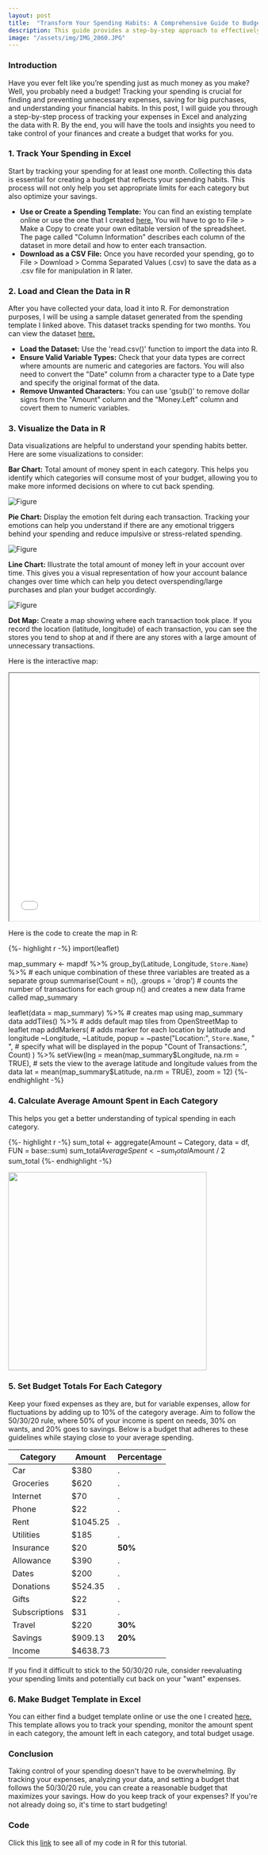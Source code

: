 ```yaml
---
layout: post
title:  "Transform Your Spending Habits: A Comprehensive Guide to Budgeting with Data"
description: This guide provides a step-by-step approach to effectively track, analyze, and budget your spending data using Excel and R, allowing you take control of your finances.
image: "/assets/img/IMG_2060.JPG"
--- 
```


### Introduction

Have you ever felt like you’re spending just as much money as you make? Well, you probably need a budget! Tracking your spending is crucial for finding and preventing unnecessary expenses, saving for big purchases, and understanding your financial habits. In this post, I will guide you through a step-by-step process of tracking your expenses in Excel and analyzing the data with R. By the end, you will have the tools and insights you need to take control of your finances and create a budget that works for you.

### 1. Track Your Spending in Excel

Start by tracking your spending for at least one month. Collecting this data is essential for creating a budget that reflects your spending habits. This process will not only help you set appropriate limits for each category but also optimize your savings. 

- **Use or Create a Spending Template:** You can find an existing template online or use the one that I created [here.](https://docs.google.com/spreadsheets/d/1nRmzAKheHjwCHECwYgvZ-jERzIlEdcgLmrolszi9r6k/edit?usp=sharing) You will have to go to File > Make a Copy to create your own editable version of the spreadsheet. The page called "Column Information" describes each column of the dataset in more detail and how to enter each transaction.
- **Download as a CSV File:** Once you have recorded your spending, go to File > Download > Comma Separated Values (.csv) to save the data as a .csv file for manipulation in R later.

### 2. Load and Clean the Data in R

After you have collected your data, load it into R. For demonstration purposes, I will be using a sample dataset generated from the spending template I linked above. This dataset tracks spending for two months. You can view the dataset [here.](https://docs.google.com/spreadsheets/d/1N8JQ8nMcRQux7SRm3fgfkLBKPJEKhRZ7ETop2XEZ2qo/edit?usp=sharing)

- **Load the Dataset:** Use the 'read.csv()' function to import the data into R.
- **Ensure Valid Variable Types:** Check that your data types are correct where amounts are numeric and categories are factors. You will also need to convert the "Date" column from a character type to a Date type and specify the original format of the data.
- **Remove Unwanted Characters:** You can use 'gsub()' to remove dollar signs from the "Amount" column and the "Money.Left" column and covert them to numeric variables.

### 3. Visualize the Data in R

Data visualizations are helpful to understand your spending habits better. Here are some visualizations to consider:

**Bar Chart:** Total amount of money spent in each category. This helps you identify which categories will consume most of your budget, allowing you to make more informed decisions on where to cut back spending.

![Figure]({{site.url}}/{{site.baseurl}}/assets/img/barchart.png)

**Pie Chart:** Display the emotion felt during each transaction. Tracking your emotions can help you understand if there are any emotional triggers behind your spending and reduce impulsive or stress-related spending.

![Figure]({{site.url}}/{{site.baseurl}}/assets/img/piechart.png)

**Line Chart:** Illustrate the total amount of money left in your account over time. This gives you a visual representation of how your account balance changes over time which can help you detect overspending/large purchases and plan your budget accordingly.

![Figure]({{site.url}}/{{site.baseurl}}/assets/img/linechart.png)

**Dot Map:** Create a map showing where each transaction took place. If you record the location (latitude, longitude) of each transaction, you can see the stores you tend to shop at and if there are any stores with a large amount of unnecessary transactions.

Here is the interactive map:

<iframe
  src="{{site.url}}/{{site.baseurl}}/assets/img/DotMap/DotMap.html"
  style="width:100%; height:500px;"
></iframe>

Here is the code to create the map in R:

{%- highlight r -%}
import(leaflet)

map_summary <- mapdf %>%
  group_by(Latitude, Longitude, `Store.Name`) %>% # each unique combination of these three variables are treated as a separate group
  summarise(Count = n(), .groups = 'drop') # counts the number of transactions for each group n() and creates a new data frame called map_summary
 
leaflet(data = map_summary) %>% # creates map using map_summary data
  addTiles() %>% # adds default map tiles from OpenStreetMap to leaflet map
  addMarkers( # adds marker for each location by latitude and longitude
    ~Longitude, ~Latitude,
    popup = ~paste("Location:", `Store.Name`, "<br>", # specify what will be displayed in the popup
                   "Count of Transactions:", Count)
  ) %>%
  setView(lng = mean(map_summary$Longitude, na.rm = TRUE), # sets the view to the average latitude and longitude values from the data
          lat = mean(map_summary$Latitude, na.rm = TRUE), 
          zoom = 12)
{%- endhighlight -%}

### 4. Calculate Average Amount Spent in Each Category

This helps you get a better understanding of typical spending in each category.

{%- highlight r -%}
sum_total <- aggregate(Amount ~ Category, data = df, FUN = base::sum)
sum_total$AverageSpent <- sum_total$Amount / 2
sum_total
{%- endhighlight -%}

<img src="{{site.url}}/{{site.baseurl}}/assets/img/avg.png" alt="" style="width:400px;"/>

### 5. Set Budget Totals For Each Category

Keep your fixed expenses as they are, but for variable expenses, allow for fluctuations by adding up to 10% of the category average. Aim to follow the 50/30/20 rule, where 50% of your income is spent on needs, 30% on wants, and 20% goes to savings. Below is a budget that adheres to these guidelines while staying close to your average spending.

| Category      | Amount      | Percentage  |
|---------------|-------------|-------------|
| Car           | $380        | .           |
| Groceries     | $620        | .           |
| Internet      | $70         | .           |
| Phone         | $22         | .           |
| Rent          | $1045.25    | .           |
| Utilities     | $185        | .           |
| Insurance     | $20         | **50%**     |
| Allowance     | $390        | .           |
| Dates         | $200        | .           |
| Donations     | $524.35     | .           |
| Gifts         | $22         | .           |
| Subscriptions | $31         | .           |
| Travel        | $220        | **30%**     |
| Savings       | $909.13     | **20%**     |
| Income        | $4638.73    |             |

If you find it difficult to stick to the 50/30/20 rule, consider reevaluating your spending limits and potentially cut back on your "want" expenses.

### 6. Make Budget Template in Excel

You can either find a budget template online or use the one I created [here.]() This template allows you to track your spending, monitor the amount spent in each category, the amount left in each category, and total budget usage.

### Conclusion

Taking control of your spending doesn't have to be overwhelming. By tracking your expenses, analyzing your data, and setting a budget that follows the 50/30/20 rule, you can create a reasonable budget that maximizes your savings. How do you keep track of your expenses? If you're not already doing so, it's time to start budgeting!

### Code

Click this [link]({{site.url}}/{{site.baseurl}}/assets/code/Spending.html) to see all of my code in R for this tutorial.